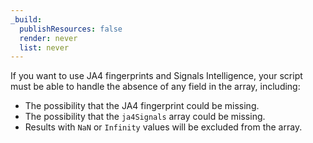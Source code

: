 ```yaml
---
_build:
  publishResources: false
  render: never
  list: never
---
```


If you want to use JA4 fingerprints and Signals Intelligence, your script must be able to handle the absence of any field in the array, including:

- The possibility that the JA4 fingerprint could be missing.
- The possibility that the `ja4Signals` array could be missing.
- Results with `NaN` or `Infinity` values will be excluded from the array. 